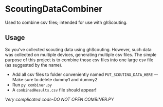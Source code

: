 # ScoutingDataCombiner
Used to combine csv files; intended for use with ghScouting.

## Usage
So you've collected scouting data using ghScouting. However, such data was collected on multiple devices, generating multiple csv files. The simple purpose of this project is to combine those csv files into one large csv file (as suggested by the name). 

- Add all csv files to folder conveniently named `PUT_SCOUTING_DATA_HERE`
-- Make sure to delete dummy1 and dummy2
- Run `py combiner.py`
- A `combinedResults.csv` file should appear!

*Very complicated code-DO NOT OPEN COMBINER.PY*
